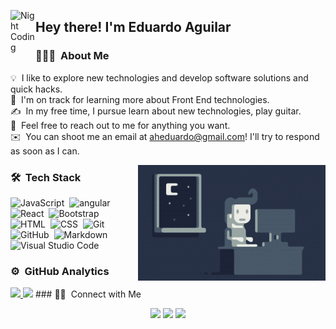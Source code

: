 
<img alt="Night Coding" src="./assets/Hand%20Wave.gif" width='40' align="left"/><h2>Hey there! I'm Eduardo Aguilar</h2>


<!-- ## 👋 &nbsp;Hey there! I'm Aditya -->

### 👨🏻‍💻 &nbsp;About Me

💡 &nbsp;I like to explore new technologies and develop software solutions and quick hacks.\
🌱 &nbsp;I'm on track for learning more about Front End technologies.\
✍️ &nbsp;In my free time, I pursue learn about new technologies, play guitar.\
💬 &nbsp;Feel free to reach out to me for anything you want.\
✉️ &nbsp;You can shoot me an email at aheduardo@gmail.com! I'll try to respond as soon as I can.

<img alt="Night Coding" src="https://raw.githubusercontent.com/AVS1508/AVS1508/master/assets/Night-Coding.gif" align="right"/>

### 🛠 &nbsp;Tech Stack

![JavaScript](https://img.shields.io/badge/-JavaScript-05122A?style=flat&logo=javascript)&nbsp;
<img alt='angular' src='https://img.shields.io/badge/Angular-100000?style=flat&logo=angular&logoColor=FA0000&labelColor=131f35&color=131f35'/></a>
![React](https://img.shields.io/badge/-React-05122A?style=flat&logo=react)&nbsp;
![Bootstrap](https://img.shields.io/badge/-Bootstrap-05122A?style=flat&logo=bootstrap&logoColor=563D7C)\
![HTML](https://img.shields.io/badge/-HTML-05122A?style=flat&logo=HTML5)&nbsp;
![CSS](https://img.shields.io/badge/-CSS-05122A?style=flat&logo=CSS3&logoColor=1572B6)&nbsp;
![Git](https://img.shields.io/badge/-Git-05122A?style=flat&logo=git)&nbsp;
![GitHub](https://img.shields.io/badge/-GitHub-05122A?style=flat&logo=github)&nbsp;
![Markdown](https://img.shields.io/badge/-Markdown-05122A?style=flat&logo=markdown)\
![Visual Studio Code](https://img.shields.io/badge/-Visual%20Studio%20Code-05122A?style=flat&logo=visual-studio-code&logoColor=007ACC)&nbsp;

### ⚙️ &nbsp;GitHub Analytics


<a href="https://github.com/aheduardo5">
  <img height="180em" src="https://github-readme-stats-eight-theta.vercel.app/api?username=aheduardo5&show_icons=true&theme=algolia&include_all_commits=true&count_private=true"/>
</a>
<a>
<img height="180em" src="https://github-readme-stats-eight-theta.vercel.app/api/top-langs/?username=aheduardo5&layout=compact&langs_count=8&theme=algolia"/>
</a>


</hr>
### 🤝🏻 &nbsp;Connect with Me

<p align="center">
<a href="https://linkedin.com/in/eduardoah95"><img src="https://img.shields.io/badge/-Eduardo%20Aguilar-0077B5?style=flat&logo=Linkedin&logoColor=white"/></a>
<a href="mailto:avsingh@umass.edu"><img src="https://img.shields.io/badge/-aheduardo5@gmail.com-D14836?style=flat&logo=Gmail&logoColor=white"/></a>
<a href="https://instagram.com/adityavs_"><img src="https://img.shields.io/badge/-@eduardohaguilar-E4405F?style=flat&logo=Instagram&logoColor=white"/></a>
</p>
